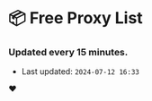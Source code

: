 # :package: Free Proxy List
### Updated every 15 minutes.

- Last updated: `2024-07-12 16:33`

:heart:
